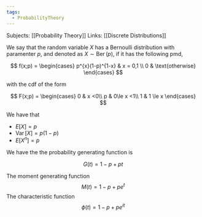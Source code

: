```yaml
---
tags:
  - ProbabilityTheory
---
```

Subjects: [[Probability Theory]]
Links: [[Discrete Distributions]]

We say that the random variable $X$ has a Bernoulli distribution with paramenter $p$, and denoted as $X\sim\operatorname{Ber}(p)$, if it has the following pmd,

$$ f(x;p) = \begin{cases} p^{x}(1-p)^{1-x} & x = 0,1 \\ 0 & \text{otherwise} \end{cases} $$

with the cdf of the form

$$ F(x;p) = \begin{cases} 0 & x <0\\ p & 0\le x <1\\ 1 & 1 \le x \end{cases} $$

We have that

- $E[X] = p$
- $\operatorname{Var}[X]= p(1-p)$
- $E[X^n] = p$

We have the the probability generating function is

$$ G(t) = 1-p+pt $$

The moment generating function
$$ M(t)=1-p+pe^t $$
The characteristic function $$\phi(t) = 1-p+pe^{it}$$
